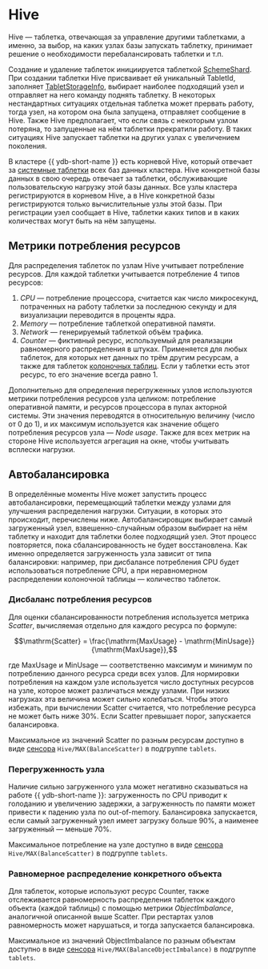 # Hive

Hive — таблетка, отвечающая за управление другими таблетками, а именно, за выбор, на каких узлах базы запускать таблетку, принимает решение о необходимости перебалансировать таблетки и т.п.

Создание и удаление таблеток инициируется таблеткой [SchemeShard](../concepts/glossary.md#scheme-shard). При создании таблетки Hive присваивает ей уникальный TabletId, заполняет [TabletStorageInfo](general-schema.md#history), выбирает наиболее подходящий узел и отправляет на него команду поднять таблетку. В некоторых нестандартных ситуациях отдельная таблетка может прервать работу, тогда узел, на котором она была запущена, отправляет сообщение в Hive. Также Hive предполагает, что если связь с некоторым узлом потеряна, то запущенные на нём таблетки прекратили работу. В таких ситуациях Hive запускает таблетки на других узлах с увеличением поколения.

В кластере {{ ydb-short-name }} есть корневой Hive, который отвечает за [системные таблетки](../concepts/glossary.md#tablet-types) всех баз данных кластера. Hive конкретной базы данных в свою очередь отвечает за таблетки, обслуживающие пользовательскую нагрузку этой базы данных. Все узлы кластера регистрируются в корневом Hive, а в Hive конкретной базы регистрируются только вычислительные узлы этой базы. При регистрации узел сообщает в Hive, таблетки каких типов и в каких количествах могут быть на нём запущены.

## Метрики потребления ресурсов

Для распределения таблеток по узлам Hive учитывает потребление ресурсов. Для каждой таблетки учитывается потребление 4 типов ресурсов:

1. *CPU* — потребление процессора, считается как число микросекунд, потраченных на работу таблетки за последнюю секунду и для визуализации переводится в проценты ядра.
1. *Memory* — потребление таблеткой оперативной памяти.
1. *Network* — генерируемый таблеткой объём трафика.
1. *Counter* — фиктивный ресурс, используемый для реализации равномерного распределения в штуках. Применяется для любых таблеток, для которых нет данных по трём другим ресурсам, а также для таблеток [колоночных таблиц](../concepts/datamodel/table.md#column-oriented-tables). Если у таблетки есть этот ресурс, то его значение всегда равно 1.

Дополнительно для определения перегруженных узлов используются метрики потребления ресурсов узла целиком: потребление оперативной памяти, и ресурсов процессора в пулах акторной системы. Эти значения переводятся в относительную величину (число от 0 до 1), и их максимум используется как значение общего потребления ресурсов узла — *Node usage*. Также для всех метрик на стороне Hive используется агрегация на окне, чтобы учитывать всплески нагрузки.

## Автобалансировка

В определённые моменты Hive может запустить процесс автобалансировки, перемещающий таблетки между узлами для улучшения распределения нагрузки. Ситуации, в которых это происходит, перечислены ниже. Автобалансировщик выбирает самый загруженный узел, взвешенно-случайным образом выбирает на нём таблетку и находит для таблетки более подходящий узел. Этот процесс повторяется, пока сбалансированность не будет восстановлена. Как именно определяется загруженность узла зависит от типа балансировки: например, при дисбалансе потребления CPU будет использоваться потребление CPU, а при неравномерном распределении колоночной таблицы — количество таблеток.

### Дисбаланс потребления ресурсов

Для оценки сбалансированности потребления используется метрика *Scatter*, вычисляемая отдельно для каждого ресурса по формуле:

$$\mathrm{Scatter} = \frac{\mathrm{MaxUsage} - \mathrm{MinUsage}}{\mathrm{MaxUsage}},$$

где $\mathrm{MaxUsage}$ и $\mathrm{MinUsage}$ — соответственно максимум и минимум по потреблению данного ресурса среди всех узлов. Для нормировки потребления на каждом узле используется число доступных ресурсов на узле, которое может различаться между узлами. При низких нагрузках эта величина может сильно колебаться. Чтобы этого избежать, при вычислении $\mathrm{Scatter}$ считается, что потребление ресурса не может быть ниже 30%. Если Scatter превышает порог, запускается балансировка.

Максимальное из значений Scatter по разным ресурсам доступно в виде [сенсора](../devops/manual/monitoring.md) `Hive/MAX(BalanceScatter)` в подгруппе `tablets`.

### Перегруженность узла

Наличие сильно загруженного узла может негативно сказываться на работе {{ ydb-short-name }}: загруженность по CPU приводит к голоданию и увеличению задержки, а загруженность по памяти может привести к падению узла по out-of-memory. Балансировка запускается, если самый загруженный узел имеет загрузку больше 90%, а наименее загруженный — меньше 70%.

Максимальное потребление на узле доступно в виде [сенсора](../devops/manual/monitoring.md) `Hive/MAX(BalanceScatter)` в подгруппе `tablets`.

### Равномерное распределение конкретного объекта

Для таблеток, которые используют ресурс Counter, также отслеживается равномерность распределения таблеток каждого объекта (каждой таблицы) с помощью метрики *ObjectImbalance*, аналогичной описанной выше Scatter. При рестартах узлов равномерность может нарушаться, и тогда запускается балансировка.

Максимальное из значений ObjectImbalance по разным объектам доступно в виде [сенсора](../devops/manual/monitoring.md) `Hive/MAX(BalanceObjectImbalance)` в подгруппе `tablets`.
